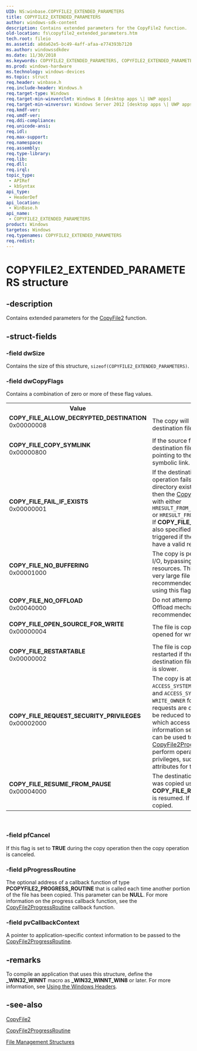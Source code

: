 ```yaml
---
UID: NS:winbase.COPYFILE2_EXTENDED_PARAMETERS
title: COPYFILE2_EXTENDED_PARAMETERS
author: windows-sdk-content
description: Contains extended parameters for the CopyFile2 function.
old-location: fs\copyfile2_extended_parameters.htm
tech.root: fileio
ms.assetid: a8da62e5-bc49-4aff-afaa-e774393b7120
ms.author: windowssdkdev
ms.date: 11/30/2018
ms.keywords: COPYFILE2_EXTENDED_PARAMETERS, COPYFILE2_EXTENDED_PARAMETERS structure [Files], COPY_FILE_ALLOW_DECRYPTED_DESTINATION, COPY_FILE_COPY_SYMLINK, COPY_FILE_FAIL_IF_EXISTS, COPY_FILE_NO_BUFFERING, COPY_FILE_NO_OFFLOAD, COPY_FILE_OPEN_SOURCE_FOR_WRITE, COPY_FILE_REQUEST_SECURITY_PRIVILEGES, COPY_FILE_RESTARTABLE, COPY_FILE_RESUME_FROM_PAUSE, fs.copyfile2_extended_parameters, winbase/COPYFILE2_EXTENDED_PARAMETERS
ms.prod: windows-hardware
ms.technology: windows-devices
ms.topic: struct
req.header: winbase.h
req.include-header: Windows.h
req.target-type: Windows
req.target-min-winverclnt: Windows 8 [desktop apps \| UWP apps]
req.target-min-winversvr: Windows Server 2012 [desktop apps \| UWP apps]
req.kmdf-ver: 
req.umdf-ver: 
req.ddi-compliance: 
req.unicode-ansi: 
req.idl: 
req.max-support: 
req.namespace: 
req.assembly: 
req.type-library: 
req.lib: 
req.dll: 
req.irql: 
topic_type:
 - APIRef
 - kbSyntax
api_type:
 - HeaderDef
api_location:
 - WinBase.h
api_name:
 - COPYFILE2_EXTENDED_PARAMETERS
product: Windows
targetos: Windows
req.typenames: COPYFILE2_EXTENDED_PARAMETERS
req.redist: 
---
```


# COPYFILE2_EXTENDED_PARAMETERS structure


## -description


Contains extended parameters for the <a href="https://msdn.microsoft.com/aa2df686-4b61-4d90-ba0b-c78c5a0d2d59">CopyFile2</a> 
    function.


## -struct-fields




### -field dwSize

Contains the size of this structure, 
      <code>sizeof(COPYFILE2_EXTENDED_PARAMETERS)</code>.


### -field dwCopyFlags

Contains a combination of zero or more of these flag values.

<table>
<tr>
<th>Value</th>
<th>Meaning</th>
</tr>
<tr>
<td width="40%"><a id="COPY_FILE_ALLOW_DECRYPTED_DESTINATION"></a><a id="copy_file_allow_decrypted_destination"></a><dl>
<dt><b>COPY_FILE_ALLOW_DECRYPTED_DESTINATION</b></dt>
<dt>0x00000008</dt>
</dl>
</td>
<td width="60%">
The copy will be attempted even if the destination file cannot be encrypted.

</td>
</tr>
<tr>
<td width="40%"><a id="COPY_FILE_COPY_SYMLINK"></a><a id="copy_file_copy_symlink"></a><dl>
<dt><b>COPY_FILE_COPY_SYMLINK</b></dt>
<dt>0x00000800</dt>
</dl>
</td>
<td width="60%">
If the source file is a symbolic link, the destination file is also a symbolic link pointing to the same 
        file as the source symbolic link.

</td>
</tr>
<tr>
<td width="40%"><a id="COPY_FILE_FAIL_IF_EXISTS"></a><a id="copy_file_fail_if_exists"></a><dl>
<dt><b>COPY_FILE_FAIL_IF_EXISTS</b></dt>
<dt>0x00000001</dt>
</dl>
</td>
<td width="60%">
If the destination file exists the copy operation fails immediately. If a file or directory exists with 
        the destination name then the <a href="https://msdn.microsoft.com/aa2df686-4b61-4d90-ba0b-c78c5a0d2d59">CopyFile2</a> function call will 
        fail with either <code>HRESULT_FROM_WIN32(ERROR_ALREADY_EXISTS)</code> 
        or <code>HRESULT_FROM_WIN32(ERROR_FILE_EXISTS)</code>. If 
        <b>COPY_FILE_RESUME_FROM_PAUSE</b> is also specified then a failure is only triggered if 
        the destination file does not have a valid restart header.

</td>
</tr>
<tr>
<td width="40%"><a id="COPY_FILE_NO_BUFFERING"></a><a id="copy_file_no_buffering"></a><dl>
<dt><b>COPY_FILE_NO_BUFFERING</b></dt>
<dt>0x00001000</dt>
</dl>
</td>
<td width="60%">
The copy is performed using unbuffered I/O, bypassing the system cache resources. This flag is 
        recommended for very large file copies. It is not recommended to pause copies that are using this flag.

</td>
</tr>
<tr>
<td width="40%"><a id="COPY_FILE_NO_OFFLOAD"></a><a id="copy_file_no_offload"></a><dl>
<dt><b>COPY_FILE_NO_OFFLOAD</b></dt>
<dt>0x00040000</dt>
</dl>
</td>
<td width="60%">
Do not attempt to use the Windows Copy Offload mechanism. This is not generally recommended.

</td>
</tr>
<tr>
<td width="40%"><a id="COPY_FILE_OPEN_SOURCE_FOR_WRITE"></a><a id="copy_file_open_source_for_write"></a><dl>
<dt><b>COPY_FILE_OPEN_SOURCE_FOR_WRITE</b></dt>
<dt>0x00000004</dt>
</dl>
</td>
<td width="60%">
The file is copied and the source file is opened for write access.

</td>
</tr>
<tr>
<td width="40%"><a id="COPY_FILE_RESTARTABLE"></a><a id="copy_file_restartable"></a><dl>
<dt><b>COPY_FILE_RESTARTABLE</b></dt>
<dt>0x00000002</dt>
</dl>
</td>
<td width="60%">
The file is copied in a manner that can be restarted if the same source and destination filenames are 
        used again. This is slower.

</td>
</tr>
<tr>
<td width="40%"><a id="COPY_FILE_REQUEST_SECURITY_PRIVILEGES"></a><a id="copy_file_request_security_privileges"></a><dl>
<dt><b>COPY_FILE_REQUEST_SECURITY_PRIVILEGES</b></dt>
<dt>0x00002000</dt>
</dl>
</td>
<td width="60%">
The copy is attempted, specifying 
        <code>ACCESS_SYSTEM_SECURITY</code> for the source file and 
         <code>ACCESS_SYSTEM_SECURITY | WRITE_DAC | WRITE_OWNER</code> for the 
         destination file. If these requests are denied the access request will be reduced to the highest privilege 
         level for which access is granted. For more information see 
         <a href="https://msdn.microsoft.com/88198243-dae5-49ac-9d54-bfae7a3a0b1a">SACL Access Right</a>. This can be used to allow the 
         <a href="https://msdn.microsoft.com/d14b5f5b-c353-49e8-82bb-a695a3ec76fd">CopyFile2ProgressRoutine</a> callback to 
         perform operations requiring higher privileges, such as copying the security attributes for the file.

</td>
</tr>
<tr>
<td width="40%"><a id="COPY_FILE_RESUME_FROM_PAUSE"></a><a id="copy_file_resume_from_pause"></a><dl>
<dt><b>COPY_FILE_RESUME_FROM_PAUSE</b></dt>
<dt>0x00004000</dt>
</dl>
</td>
<td width="60%">
The destination file is examined to see if it was copied using 
        <b>COPY_FILE_RESTARTABLE</b>. If so the copy is resumed. If not the file will be fully 
        copied.

</td>
</tr>
</table>
 


### -field pfCancel

If this flag is set to <b>TRUE</b> during the copy operation then the copy operation is 
      canceled.


### -field pProgressRoutine

The optional address of a callback function of type <b>PCOPYFILE2_PROGRESS_ROUTINE</b> that is 
      called each time another portion of the file has been copied. This parameter can be 
      <b>NULL</b>. For more information on the progress callback function, see the 
      <a href="https://msdn.microsoft.com/d14b5f5b-c353-49e8-82bb-a695a3ec76fd">CopyFile2ProgressRoutine</a> callback function.


### -field pvCallbackContext

A pointer to application-specific context information to be passed to the 
      <a href="https://msdn.microsoft.com/d14b5f5b-c353-49e8-82bb-a695a3ec76fd">CopyFile2ProgressRoutine</a>.


## -remarks



To compile an application that uses this structure, define the <b>_WIN32_WINNT</b> 
    macro as <b>_WIN32_WINNT_WIN8</b> or later. For more information, see 
    <a href="https://msdn.microsoft.com/a4def563-8ddc-4630-ae8a-86c07cf98374">Using the Windows Headers</a>.




## -see-also




<a href="https://msdn.microsoft.com/aa2df686-4b61-4d90-ba0b-c78c5a0d2d59">CopyFile2</a>



<a href="https://msdn.microsoft.com/d14b5f5b-c353-49e8-82bb-a695a3ec76fd">CopyFile2ProgressRoutine</a>



<a href="https://msdn.microsoft.com/406d5c0f-b49a-4075-ac3e-c5b55a0c3fe9">File Management Structures</a>
 

 

